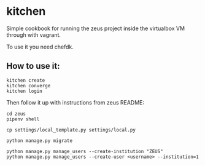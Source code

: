# kitchen

Simple cookbook for running the zeus project inside the virtualbox VM through with vagrant.

To use it you need chefdk.

## How to use it:

    kitchen create
    kitchen converge
    kitchen login

Then follow it up with instructions from zeus README:

    cd zeus
    pipenv shell
    
    cp settings/local_template.py settings/local.py
    
    python manage.py migrate
    
    python manage.py manage_users --create-institution "ZEUS"
    python manage.py manage_users --create-user <username> --institution=1

